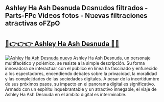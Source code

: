## Ashley Ha Ash Desnuda D𝚎sn𝚞dos filtr𝚊dos - Parts-FPc Vid𝚎os f𝚘tos - N𝚞evas filtr𝚊ciones atr𝚊ctivas oFZpO

# <h2><a href="http://mb2b8x.tromn.icu/?c=Ashley+Ha+Ash+Desnuda">🔗👉👉👉 Ashley Ha Ash Desnuda 🔗🔗</a></h2>

[![Ashley Ha Ash Desnuda nuevo](https://i.imgur.com/pEAQMta.gif)](http://mb2b8x.tromn.icu/?c=Ashley+Ha+Ash+Desnuda)
Ashley Ha Ash Desnuda, un personaje multifacético y polémico, se resiste a la simple descripción. Su forma innovadora de interactuar con el público en línea ha fascinado y enfurecido a los espectadores, encendiendo debates sobre la privacidad, la moralidad y las complejidades de las sociedades digitales. A pesar de la incertidumbre de sus próximos pasos, su impacto en el panorama digital es significativo. Armado con un espíritu inquebrantable y un atractivo innegable, el viaje de Ashley Ha Ash Desnuda en el ámbito digital es interminable.
